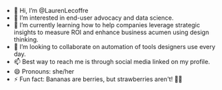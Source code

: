 - 👋 Hi, I’m @LaurenLecoffre
- 👀 I’m interested in end-user advocacy and data science.
- 🌱 I’m currently learning how to help companies leverage strategic insights to measure ROI and enhance business acumen using design thinking. 
- 💞️ I’m looking to collaborate on automation of tools designers use every day.
- 📫 Best way to reach me is through social media linked on my profile.
- 😄 Pronouns: she/her
- ⚡ Fun fact: Bananas are berries, but strawberries aren't! 🍌🍓

<!---
LaurenLecoffre/LaurenLecoffre is a ✨ special ✨ repository because its `README.md` (this file) appears on your GitHub profile.
You can click the Preview link to take a look at your changes.
--->
